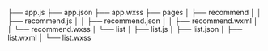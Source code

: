 ├── app.js
├── app.json
├── app.wxss
├── pages
│   ├── recommend
│   │   ├── recommend.js
│   │   ├── recommend.json
│   │   ├── recommend.wxml
│   │   └── recommend.wxss
│   └── list
│       ├── list.js
│       ├── list.json
│       ├── list.wxml
│       └── list.wxss
